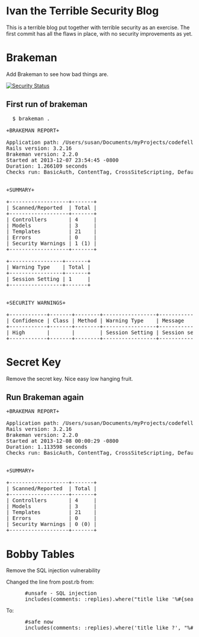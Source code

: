 # Ivan the Terrible Security Blog
This is a terrible blog put together with terrible security as an
exercise.  The first commit has all the flaws in place, with no
security improvements as yet.

# Brakeman
Add Brakeman to see how bad things are.

[![Security Status](http://rails-brakeman.com/sprestage/terrible-security-blog)](http://rails-brakeman.com/sprestage/terrible-security-blog)

## First run of brakeman
<pre>
  $ brakeman .

+BRAKEMAN REPORT+

Application path: /Users/susan/Documents/myProjects/codefellows/insecure_blog/ivan_the_terribles_blog
Rails version: 3.2.16
Brakeman version: 2.2.0
Started at 2013-12-07 23:54:45 -0800
Duration: 1.266109 seconds
Checks run: BasicAuth, ContentTag, CrossSiteScripting, DefaultRoutes, Deserialize, DetailedExceptions, DigestDoS, EscapeFunction, Evaluation, Execute, FileAccess, FilterSkipping, ForgerySetting, JRubyXML, JSONParsing, LinkTo, LinkToHref, MailTo, MassAssignment, ModelAttrAccessible, ModelAttributes, ModelSerialize, NestedAttributes, QuoteTableName, Redirect, Render, ResponseSplitting, SQL, SafeBufferManipulation, SanitizeMethods, SelectTag, SelectVulnerability, Send, SendFile, SessionSettings, SingleQuotes, SkipBeforeFilter, StripTags, SymbolDoS, TranslateBug, UnsafeReflection, ValidationRegex, WithoutProtection, YAMLParsing


+SUMMARY+

+-------------------+-------+
| Scanned/Reported  | Total |
+-------------------+-------+
| Controllers       | 4     |
| Models            | 3     |
| Templates         | 21    |
| Errors            | 0     |
| Security Warnings | 1 (1) |
+-------------------+-------+

+-----------------+-------+
| Warning Type    | Total |
+-----------------+-------+
| Session Setting | 1     |
+-----------------+-------+


+SECURITY WARNINGS+

+------------+-------+--------+-----------------+----------------------------------------------------------------------+
| Confidence | Class | Method | Warning Type    | Message                                                              |
+------------+-------+--------+-----------------+----------------------------------------------------------------------+
| High       |       |        | Session Setting | Session secret should not be included in version control near line 7 |
+------------+-------+--------+-----------------+----------------------------------------------------------------------+
</pre>

# Secret Key
Remove the secret key.  Nice easy low hanging fruit.

## Run Brakeman again

<pre>
+BRAKEMAN REPORT+

Application path: /Users/susan/Documents/myProjects/codefellows/insecure_blog/ivan_the_terribles_blog
Rails version: 3.2.16
Brakeman version: 2.2.0
Started at 2013-12-08 00:00:29 -0800
Duration: 1.113598 seconds
Checks run: BasicAuth, ContentTag, CrossSiteScripting, DefaultRoutes, Deserialize, DetailedExceptions, DigestDoS, EscapeFunction, Evaluation, Execute, FileAccess, FilterSkipping, ForgerySetting, JRubyXML, JSONParsing, LinkTo, LinkToHref, MailTo, MassAssignment, ModelAttrAccessible, ModelAttributes, ModelSerialize, NestedAttributes, QuoteTableName, Redirect, Render, ResponseSplitting, SQL, SafeBufferManipulation, SanitizeMethods, SelectTag, SelectVulnerability, Send, SendFile, SessionSettings, SingleQuotes, SkipBeforeFilter, StripTags, SymbolDoS, TranslateBug, UnsafeReflection, ValidationRegex, WithoutProtection, YAMLParsing


+SUMMARY+

+-------------------+-------+
| Scanned/Reported  | Total |
+-------------------+-------+
| Controllers       | 4     |
| Models            | 3     |
| Templates         | 21    |
| Errors            | 0     |
| Security Warnings | 0 (0) |
+-------------------+-------+
</pre>

# Bobby Tables
Remove the SQL injection vulnerability

Changed the line from post.rb from:
<pre>
      #unsafe - SQL injection
      includes(comments: :replies).where("title like '%#{search}%'")
</pre>

To:
<pre>
      #safe now
      includes(comments: :replies).where('title like ?', "%#{search}%"])
</pre>

